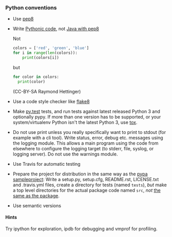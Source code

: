 ### Python conventions

* Use [pep8](https://www.python.org/dev/peps/pep-0008/)

* Write [Pythonic code](https://speakerdeck.com/pyconslides/transforming-code-into-beautiful-idiomatic-python-by-raymond-hettinger-1),
  not [Java with pep8](https://www.youtube.com/watch?v=wf-BqAjZb8M)

  Not

  ```python
  colors = ['red', 'green', 'blue']
  for i in range(len(colors)):
      print(colors[i])
  ```

  but

  ```python
  for color in colors:
    print(color)
  ```
  (CC-BY-SA Raymond Hettinger)

* Use a code style checker like [flake8](https://pypi.python.org/pypi/flake8)

* Make [py.test](https://docs.pytest.org/en/latest/) tests,
  and run tests against latest released Python 3 and optionally pypy.
  If more than one version has to be supported,
  or your system/virtualenv Python isn't the latest Python 3,
  use [tox](https://tox.readthedocs.io/en/latest/).

* Do not use print unless you really specifically want to print to stdout
  (for example with a cli tool).
  Write status, error, debug etc. messages using the logging module.
  This allows a main program using the code from elsewhere to configure
  the logging target (to stderr, file, syslog, or logging server).
  Do not use the warnings module.

* Use Travis for automatic testing

* Prepare the project for distribution in the same way as the
  [pypa sampleproject](https://github.com/pypa/sampleproject):
  Write a setup.py, setup.cfg, README.rst, LICENSE.txt and .travis.yml files,
  create a directory for tests (named `tests`),
  *but* make a top level directories for the actual package code
  named `src`, *not* [the same as the package](https://blog.ionelmc.ro/2014/05/25/python-packaging/#the-structurehttps://blog.ionelmc.ro/2014/05/25/python-packaging/#the-structure).

* Use semantic versions

#### Hints

Try ipython for exploration, ipdb for debugging and vmprof for profiling.
